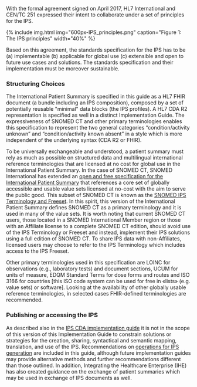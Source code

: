 With the formal agreement signed on April 2017, HL7 International and CEN/TC 251 expressed their intent to collaborate under a set of principles for the IPS.

{% include img.html img="600px-IPS_principles.png" caption="Figure 1: The IPS principles" width="40%" %}

Based on this agreement, the standards specification for the IPS has to be (a) implementable (b) applicable for global use (c) extensible and open to future use cases and solutions. The standards specification and their implementation must be moreover sustainable. 


### Structuring Choices

The International Patient Summary is specified in this guide as a HL7 FHIR document (a bundle including an IPS composition), composed by a set of potentially reusable "minimal" data blocks (the IPS profiles). A HL7 CDA R2 representation is specified as well in a distinct Implementation Guide. 
The expressiveness of SNOMED CT and other primary terminologies enables this specification to represent the two general categories “condition/activity unknown” and “condition/activity known absent” in a style which is more independent of the underlying syntax (CDA R2 or FHIR).

To be universally exchangeable and understood, a patient summary must rely as much as possible on structured data and multilingual international reference terminologies that are licensed at no cost for global use in the International Patient Summary. In the case of SNOMED CT, SNOMED International has extended an [open and free specification for the International Patient Summary](https://www.snomed.org/news-and-events/articles/beta-release-IPS-terminology) that references a core set of globally accessible and usable value sets licensed at no-cost with the aim to serve the public good. This subset of SNOMED CT is known as the [SNOMED IPS Terminology and Freeset](https://www.snomed.org/snomed-ct/Other-SNOMED-products/international-patient-summary-terminology). In this spirit, this version of the International Patient Summary defines SNOMED CT as a primary terminology and it is used in many of the value sets. It is worth noting that current SNOMED CT users, those located in a SNOMED International Member region or those with an Affiliate license to a complete SNOMED CT edition, should avoid use of the IPS Terminology or Freeset and instead, implement their IPS solutions using a full edition of SNOMED CT. To share IPS data with non-Affiliates, licensed users may choose to refer to the IPS Terminology which includes access to the IPS Freeset.

Other primary terminologies used in this specification are LOINC for observations (e.g., laboratory tests) and document sections, UCUM for units of measure, EDQM Standard Terms for dose forms and routes and ISO 3166 for countries [this ISO code system can be used for free in «lists» (e.g. value sets) or software]. Looking at the availability of other globally usable reference terminologies, in selected cases FHIR-defined terminologies are recommended.

### Publishing or accessing the IPS
As described also in the [IPS CDA implementation guide](https://www.hl7.org/implement/standards/product_brief.cfm?product_id=483) it is not in the scope of this version of this Implementation Guide to constrain solutions or strategies for the creation, sharing, syntactical and semantic mapping, translation, and use of the IPS. Recommendations on [operations for IPS generation](./ipsGeneration.html) are included in this guide, although future implementation guides may provide alternative methods and further recommendations different than those outlined. In addition, Integrating the Healthcare Enterprise (IHE) has also created guidance on the exchange of patient summaries which may be used in exchange of IPS documents as well. 


